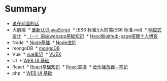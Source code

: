 # Summary

* [说在前面的话](README.md)
* 大前端
  * [重新认识javaScript](大前端/重新认识javaScript.md)
  * [ES6 标准](大前端/ES6 标准.md)
  * [响应式设计](大前端/响应式设计.md)
  * [（一）前端webapp基础知识](大前端/（一）前端webapp基础知识.md)
  * [Hexo和github-page搭建个人博客](大前端/Hexo和github-page搭建个人博客.md)
* Node
  * [Node基础](node/Node基础.md)
  * [Node进阶](node/Node进阶.md)
* mongoDB
  * [mongoDB](mongoDB/mongoDB.md)
* Vue
  * [vue笔记](vue/vue笔记（一）.md)
  * [VUEX](vue/vuex.md)
* UI
  * [WEB UI 基础](UI/WEB-UI基础.md)
* React
  * [React基础知识](React/React基础知识.md)
  * [React实操](React/React实操.md)
  * [音乐播放器--笔记](React/音乐播放器--笔记.md)
* php
  * [WEB UI 基础](php/php基础知识.md)
 
 




